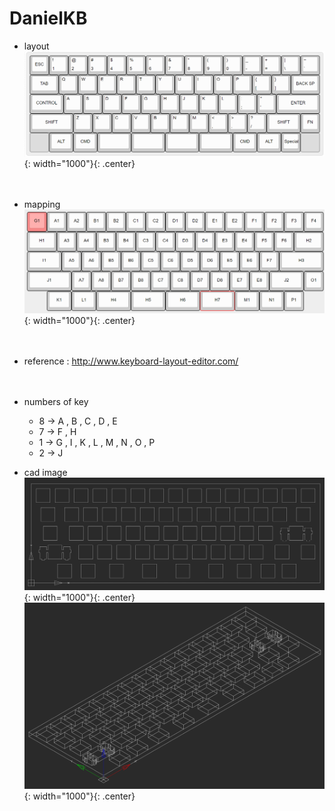 # DanielKB
- layout
![title](https://github.com/yukinpl/DanielKB/blob/main/keyboard_layout.png){: width="1000"}{: .center}  
&nbsp;&nbsp;  
&nbsp;&nbsp;  
- mapping
![title](https://github.com/yukinpl/DanielKB/blob/main/mapping_between_keyboard_and_circuit.png){: width="1000"}{: .center}  
&nbsp;&nbsp;  
&nbsp;&nbsp;  
- reference : http://www.keyboard-layout-editor.com/  
&nbsp;&nbsp;  
&nbsp;&nbsp;  
- numbers of key
  * 8 -> A , B , C , D , E
  * 7 -> F , H
  * 1 -> G , I , K , L , M , N , O , P
  * 2 -> J

- cad image
![title](https://github.com/yukinpl/DanielKB/blob/main/cad_image.png){: width="1000"}{: .center}  
![title](https://github.com/yukinpl/DanielKB/blob/main/cad_image2.png){: width="1000"}{: .center}  
&nbsp;&nbsp;  
&nbsp;&nbsp;  
